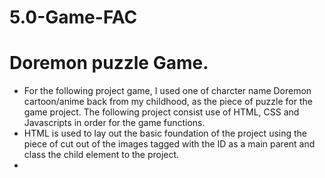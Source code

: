 # 5.0-Game-FAC
# Doremon puzzle Game.
- For the following project game, I used one of charcter name Doremon cartoon/anime back from my childhood, as the piece of puzzle for the game project. The following project consist use of HTML, CSS and Javascripts in order for the game functions.
- HTML is used to lay out the basic foundation of the project using the piece of cut out of the images tagged with the ID as a main parent and class the child element to the project.
-   
